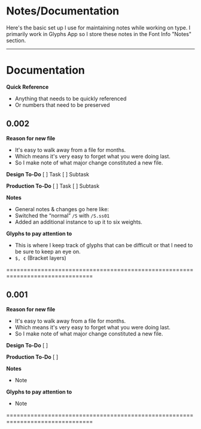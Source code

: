 # Notes/Documentation

Here's the basic set up I use for maintaining notes while working on type. I primarily work in Glyphs App so I store these notes in the Font Info "Notes" section.

---

# Documentation

**Quick Reference**
- Anything that needs to be quickly referenced
- Or numbers that need to be preserved

## 0.002

**Reason for new file**
- It's easy to walk away from a file for months.
- Which means it's very easy to forget what you were doing last.
- So I make note of what major change constituted a new file.

**Design To-Do**
[ ] Task
  [ ] Subtask

**Production To-Do**
[ ] Task
  [ ] Subtask

**Notes**
- General notes & changes go here like:
- Switched the “normal” `/S` with `/S.ss01`
- Added an additional instance to up it to six weights.

**Glyphs to pay attention to**
- This is where I keep track of glyphs that can be difficult or that I need to be sure to keep an eye on.
- `$, ¢` (Bracket layers)

===============================================================================

## 0.001

**Reason for new file**
- It's easy to walk away from a file for months.
- Which means it's very easy to forget what you were doing last.
- So I make note of what major change constituted a new file.

**Design To-Do**
[ ]

**Production To-Do**
[ ]

**Notes**
- Note

**Glyphs to pay attention to**
- Note

===============================================================================
